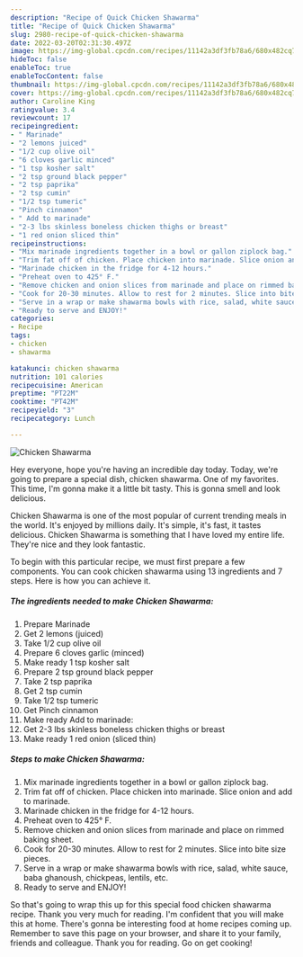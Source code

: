 ```yaml
---
description: "Recipe of Quick Chicken Shawarma"
title: "Recipe of Quick Chicken Shawarma"
slug: 2980-recipe-of-quick-chicken-shawarma
date: 2022-03-20T02:31:30.497Z
image: https://img-global.cpcdn.com/recipes/11142a3df3fb78a6/680x482cq70/chicken-shawarma-recipe-main-photo.jpg
hideToc: false
enableToc: true
enableTocContent: false
thumbnail: https://img-global.cpcdn.com/recipes/11142a3df3fb78a6/680x482cq70/chicken-shawarma-recipe-main-photo.jpg
cover: https://img-global.cpcdn.com/recipes/11142a3df3fb78a6/680x482cq70/chicken-shawarma-recipe-main-photo.jpg
author: Caroline King
ratingvalue: 3.4
reviewcount: 17
recipeingredient:
- " Marinade"
- "2 lemons juiced"
- "1/2 cup olive oil"
- "6 cloves garlic minced"
- "1 tsp kosher salt"
- "2 tsp ground black pepper"
- "2 tsp paprika"
- "2 tsp cumin"
- "1/2 tsp tumeric"
- "Pinch cinnamon"
- " Add to marinade"
- "2-3 lbs skinless boneless chicken thighs or breast"
- "1 red onion sliced thin"
recipeinstructions:
- "Mix marinade ingredients together in a bowl or gallon ziplock bag."
- "Trim fat off of chicken. Place chicken into marinade. Slice onion and add to marinade."
- "Marinade chicken in the fridge for 4-12 hours."
- "Preheat oven to 425° F."
- "Remove chicken and onion slices from marinade and place on rimmed baking sheet."
- "Cook for 20-30 minutes. Allow to rest for 2 minutes. Slice into bite size pieces."
- "Serve in a wrap or make shawarma bowls with rice, salad, white sauce, baba ghanoush, chickpeas, lentils, etc."
- "Ready to serve and ENJOY!"
categories:
- Recipe
tags:
- chicken
- shawarma

katakunci: chicken shawarma 
nutrition: 101 calories
recipecuisine: American
preptime: "PT22M"
cooktime: "PT42M"
recipeyield: "3"
recipecategory: Lunch

---
```



![Chicken Shawarma](https://img-global.cpcdn.com/recipes/11142a3df3fb78a6/680x482cq70/chicken-shawarma-recipe-main-photo.jpg)

Hey everyone, hope you're having an incredible day today. Today, we're going to prepare a special dish, chicken shawarma. One of my favorites. This time, I'm gonna make it a little bit tasty. This is gonna smell and look delicious.

Chicken Shawarma is one of the most popular of current trending meals in the world. It's enjoyed by millions daily. It's simple, it's fast, it tastes delicious. Chicken Shawarma is something that I have loved my entire life. They're nice and they look fantastic.




To begin with this particular recipe, we must first prepare a few components. You can cook chicken shawarma using 13 ingredients and 7 steps. Here is how you can achieve it.

<!--inarticleads1-->

##### The ingredients needed to make Chicken Shawarma:

1. Prepare  Marinade
1. Get 2 lemons (juiced)
1. Take 1/2 cup olive oil
1. Prepare 6 cloves garlic (minced)
1. Make ready 1 tsp kosher salt
1. Prepare 2 tsp ground black pepper
1. Take 2 tsp paprika
1. Get 2 tsp cumin
1. Take 1/2 tsp tumeric
1. Get Pinch cinnamon
1. Make ready  Add to marinade:
1. Get 2-3 lbs skinless boneless chicken thighs or breast
1. Make ready 1 red onion (sliced thin)




<!--inarticleads2-->

##### Steps to make Chicken Shawarma:

1. Mix marinade ingredients together in a bowl or gallon ziplock bag.
1. Trim fat off of chicken. Place chicken into marinade. Slice onion and add to marinade.
1. Marinade chicken in the fridge for 4-12 hours.
1. Preheat oven to 425° F.
1. Remove chicken and onion slices from marinade and place on rimmed baking sheet.
1. Cook for 20-30 minutes. Allow to rest for 2 minutes. Slice into bite size pieces.
1. Serve in a wrap or make shawarma bowls with rice, salad, white sauce, baba ghanoush, chickpeas, lentils, etc.
1. Ready to serve and ENJOY!



So that's going to wrap this up for this special food chicken shawarma recipe. Thank you very much for reading. I'm confident that you will make this at home. There's gonna be interesting food at home recipes coming up. Remember to save this page on your browser, and share it to your family, friends and colleague. Thank you for reading. Go on get cooking!
